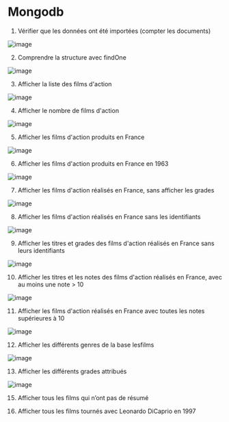 # Mongodb
1. Vérifier que les données ont été importées (compter les documents)
   
![image](https://github.com/user-attachments/assets/dabfebba-ebec-40b4-b16a-d411bc42a332)

2.  Comprendre la structure avec findOne

![image](https://github.com/user-attachments/assets/b83ce98c-aee3-4ba8-b823-01d93146b19f)

3. Afficher la liste des films d'action

![image](https://github.com/user-attachments/assets/d15950f0-2097-48d3-962b-3aa69414a5af)

4. Afficher le nombre de films d'action

![image](https://github.com/user-attachments/assets/09f139f4-ef6c-4bc3-8228-1b37ed5475f7)

5. Afficher les films d'action produits en France

![image](https://github.com/user-attachments/assets/a2f81c42-da76-40db-bb1c-d7969893a3a0)

6. Afficher les films d'action produits en France en 1963

![image](https://github.com/user-attachments/assets/76f51636-4176-47bb-81fa-e71345f50594)

7. Afficher les films d'action réalisés en France, sans afficher les grades

![image](https://github.com/user-attachments/assets/62ca91f4-bcfa-4535-abef-225bb6e41739)

8. Afficher les films d'action réalisés en France sans les identifiants 

![image](https://github.com/user-attachments/assets/975bc076-7d46-42e2-b7bc-1454bd2dc27e)

9. Afficher les titres et grades des films d'action réalisés en France sans leurs identifiants

![image](https://github.com/user-attachments/assets/e653fb69-88fe-4801-bceb-74b916c45a34)

10. Afficher les titres et les notes des films d'action réalisés en France, avec au moins une note > 10

![image](https://github.com/user-attachments/assets/050f347e-4460-461b-a31e-907cc19472b5)

11. Afficher les films d'action réalisés en France avec toutes les notes supérieures à 10

![image](https://github.com/user-attachments/assets/11c715de-9bd1-49ac-ac36-1deed566bbcd)

12. Afficher les différents genres de la base lesfilms

![image](https://github.com/user-attachments/assets/6ef408e2-42c0-478f-aa6c-b990d376bb3f)

13. Afficher les différents grades attribués

![image](https://github.com/user-attachments/assets/ed87e545-6ae2-4f1b-b19d-4af6c1296d99)


15. Afficher tous les films qui n’ont pas de résumé

16.  Afficher tous les films tournés avec Leonardo DiCaprio en 1997








